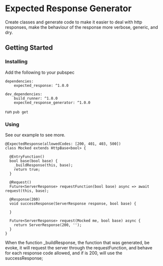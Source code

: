 # Expected Response Generator
Create classes and generate code to make it easier to deal with http responses, make the behaviour of the response more verbose, generic, and dry.

## Getting Started

### Installing

Add the following to your pubspec
```
dependencies:
    expected_response: ^1.0.0

dev_dependencies:
    build_runner: ^1.0.0
    expected_response_generator: ^1.0.0
```

run ```pub get```

### Using
See our example to see more.

```
@ExpectedResponse(allowedCodes: [200, 401, 403, 500])
class Mocked extends HttpBase<bool> {

  @EntryFunction()
  bool base(bool base) {
    _buildResponse(this, base);
    return true;
  }

  @Request()
  Future<ServerResponse> requestFunction(bool base) async => await request(this, base);

  @Response(200)
  void successResponse(ServerResponse response, bool base) {

  }

  Future<ServerResponse> request(Mocked me, bool base) async {
    return ServerResponse(200, '');
  }
}
```

When the function _buildResponse, the function that was generated, be evoke, it will request the server through the requestFunction, and behave for each response code allowed, and if is 200, will use the successResponse;